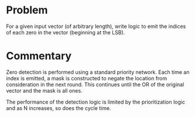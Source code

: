 # Problem

For a given input vector (of arbitrary length), write logic to emit
the indices of each zero in the vector (beginning at the LSB).

# Commentary

Zero detection is performed using a standard priority network. Each
time an index is emitted, a mask is constructed to negate the location
from consideration in the next round. This continues until the OR of
the original vector and the mask is all ones.

The performance of the detection logic is limited by the
prioritization logic and as N increases, so does the cycle time.
